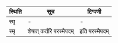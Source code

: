 | स्थिति | सूत्र | टिप्पणी |
| ----- | ------- | ------ |
| स्मृ | - | - |
| स्मृ | शेषात् कर्तरि परस्मैपदम् | इति परस्मैपदम् |
